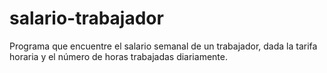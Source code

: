 # salario-trabajador
Programa que encuentre el salario semanal de un trabajador, dada la tarifa horaria y el número de horas trabajadas diariamente.
